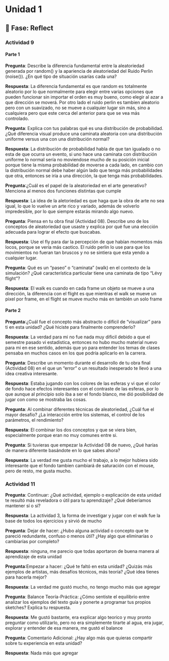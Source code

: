 # Unidad 1


## 🤔 Fase: Reflect

### Actividad 9

#### Parte 1

__Pregunta__: Describe la diferencia fundamental entre la aleatoriedad generada por random() y la apariencia de aleatoriedad del Ruido Perlin (noise()). ¿En qué tipo de situación usarías cada una? 

__Respuesta__: La diferencia fundamental es que random es totalmente aleatorio por lo que normalmente para elegir entre varias opciones que pueden funcionar sin importar el orden es muy bueno, como elegir al azar a que dirección se moverá. Por otro lado el ruido perlin es tambien aleatorio pero con un suavizado, no se mueve a cualquier lugar sin más, sino a cualquiera pero que este cerca del anterior para que se vea más controlado.

__Pregunta__: Explica con tus palabras qué es una distribución de probabilidad. ¿Qué diferencia visual produce una caminata aleatoria con una distribución uniforme versus una con una distribución normal?

__Respuesta__: La distribución de probabilidad habla de que tan igualado o no esta de que ocurra un evento, si uno hace una caminata con distribución uniforme lo normal sería no moviendose mucho de su posición inicial porque tiene la misma probabilidad de moverse a cada lado, en cambio con la distribución normal debe haber algún lado que tenga más probabilidades que otra, entonces se iría a una dirección, la que tenga más probabilidades.

__Pregunta__:¿Cuál es el papel de la aleatoriedad en el arte generativo? Menciona al menos dos funciones distintas que cumple

__Respuesta__: La idea de la aletoriedad es que haga que la obra de arte no sea igual, lo que lo vuelve un arte rico y variado, además de volverlo impredesible, por lo que siempre estarás mirando algo nuevo.

__Pregunta__: Piensa en tu obra final (Actividad 08). Describe uno de los conceptos de aleatoriedad que usaste y explica por qué fue una elección adecuada para lograr el efecto que buscabas.

__Respuesta__: Use el fly para dar la percepción de que habían momentos más locos, porque se vería más caotico. El ruido perlin lo use para que los movimientos no fueran tan bruscos y no se sintiera que esta yendo a cualquier lugar.

__Pregunta__: Qué es un “paseo” o “caminata” (walk) en el contexto de la simulación? ¿Qué característica particular tiene una caminata de tipo “Lévy flight”?

__Respuesta__: El walk es cuando en cada frame un objeto se mueve a una dirección, la diferencia con el flight es que mientras el walk se mueve un pixel por frame, en el flight se mueve mucho más en también un solo frame 

#### Parte 2

__Pregunta__:¿Cuál fue el concepto más abstracto o difícil de “visualizar” para ti en esta unidad? ¿Qué hiciste para finalmente comprenderlo?

__Respuesta__: La verdad para mi no fue nada muy dificil debido a que el semestre pasado vi estadistica, entonces no hubo mucho material nuevo para mi en ese sentido, además que yo para entender los temas de clases pensaba en muchos casos en los que podría aplicarlo en la carrera.

__Pregunta__: Describe un momento durante el desarrollo de tu obra final (Actividad 08) en el que un “error” o un resultado inesperado te llevó a una idea creativa interesante.

__Respuesta__: Estaba jugando con los colores de las esferas y vi que el color de fondo hace efectos interesantes con el contraste de las esferas, por lo que aunque al principio solo iba a ser el fondo blanco, me dió posibilidad de jugar con como se mostraba las cosas.

__Pregunta__: Al combinar diferentes técnicas de aleatoriedad, ¿Cuál fue el mayor desafío? ¿La interacción entre los sistemas, el control de los parámetros, el rendimiento?

__Respuesta__: El combinar los dos conceptos y que se viera bien, especialmente porque eran no muy comunes entre si.

__Pregunta__: Si tuvieras que empezar la Actividad 08 de nuevo, ¿Qué harías de manera diferente basándote en lo que sabes ahora?

__Respuesta__: La verdad me gusta mucho el trabajo, a lo mejor hubiera sido interesante que el fondo tambien cambiará de saturación con el mouse, pero de resto, me gusta mucho.

### Actividad 11

__Pregunta__: Continuar: ¿Qué actividad, ejemplo o explicación de esta unidad te resultó más reveladora o útil para tu aprendizaje? ¿Qué deberíamos mantener sí o sí?

__Respuesta__: La actividad 3, la forma de investigar y jugar con el walk fue la base de todos los ejercicios y sirvió de mucho

__Pregunta__: Dejar de hacer: ¿Hubo alguna actividad o concepto que te pareció redundante, confuso o menos útil? ¿Hay algo que eliminarías o cambiarías por completo?

__Respuesta__: ninguna, me parecio que todas aportaron de buena manera al aprendizaje de esta unidad

__Pregunta__:Empezar a hacer: ¿Qué te faltó en esta unidad? ¿Quizás más ejemplos de artistas, más desafíos técnicos, más teoría? ¿Qué idea tienes para hacerla mejor?

__Respuesta__: La verdad me gustó mucho, no tengo mucho más que agregar

__Pregunta__: Balance Teoría-Práctica: ¿Cómo sentiste el equilibrio entre analizar los ejemplos del texto guía y ponerte a programar tus propios sketches? Explica tu respuesta.

__Respuesta__: Me gustó bastante, era explicar algo teorico y muy pronto preguntar como utilizarlo, pero no era simplemente tirarte al agua, era jugar, explorar y entender de esa manera, me gustó el balance

__Pregunta__: Comentario Adicional: ¿Hay algo más que quieras compartir sobre tu experiencia en esta unidad?

__Respuesta__: Nada más que agregar

